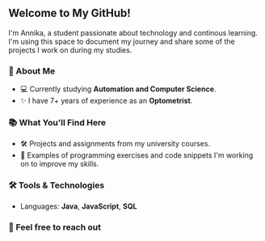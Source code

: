 ## Welcome to My GitHub!

I'm Annika, a student passionate about technology and continous learning. I'm using this space to document my journey and share some of the projects I work on during my studies.

### 🌱 About Me
- 💻 Currently studying **Automation and Computer Science**.
- ✨ I have 7+ years of experience as an **Optometrist**.

### 📚 What You'll Find Here
- 🛠️ Projects and assignments from my university courses.
- 📘 Examples of programming exercises and code snippets I'm working on to improve my skills.

### 🛠️ Tools & Technologies
- Languages: **Java**, **JavaScript**, **SQL**


### 💬 Feel free to reach out
<!--
**h-erttua/h-erttua** is a ✨ _special_ ✨ repository because its `README.md` (this file) appears on your GitHub profile.

Here are some ideas to get you started:

- 🔭 I’m currently working on ...
- 🌱 I’m currently learning ...
- 👯 I’m looking to collaborate on ...
- 🤔 I’m looking for help with ...
- 💬 Ask me about ...
- 📫 How to reach me: ...
- 😄 Pronouns: ...
- ⚡ Fun fact: ...
-->
